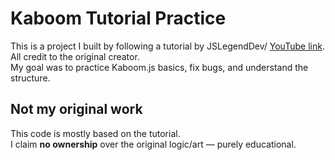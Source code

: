# Kaboom Tutorial Practice

This is a project I built by following a tutorial by JSLegendDev/ [YouTube link](https://www.youtube.com/watch?v=wy_fSStEgMs&t=2s&ab_channel=freeCodeCamp.org).
All credit to the original creator.  
My goal was to practice Kaboom.js basics, fix bugs, and understand the structure.

## Not my original work
This code is mostly based on the tutorial.  
I claim **no ownership** over the original logic/art — purely educational.

